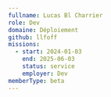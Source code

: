 ```yaml
---
fullname: Lucas Bl Charrier
role: Dev
domaine: Déploiement
github: llfoff
missions:
  - start: 2024-01-03
    end: 2025-06-03
    status: service
    employer: Dev
memberType: beta
---
```


